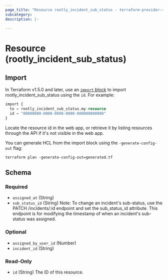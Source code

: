 ```yaml
---
page_title: "Resource rootly_incident_sub_status - terraform-provider-rootly"
subcategory:
description: |-
    
---
```


# Resource (rootly_incident_sub_status)





## Import

In Terraform v1.5.0 and later, use an [`import` block](https://developer.hashicorp.com/terraform/language/import) to import rootly_incident_sub_status using the `id`. For example:

```terraform
import {
  to = rootly_incident_sub_status.my-resource
  id = "00000000-0000-0000-0000-000000000000"
}
```

Locate the resource id in the web app, or retrieve it by listing resources through the API if it's not visible in the web app.

You can generate HCL from the import block using the `-generate-config-out` flag:

```console
terraform plan -generate-config-out=generated.tf
```

<!-- schema generated by tfplugindocs -->
## Schema

### Required

- `assigned_at` (String)
- `sub_status_id` (String) Note: To change an incident's sub-status, use the PATCH /incidents/:id endpoint and set the sub_status_id attribute. This endpoint is for modifying the timestamp of when an incident's sub-status was assigned.

### Optional

- `assigned_by_user_id` (Number)
- `incident_id` (String)

### Read-Only

- `id` (String) The ID of this resource.
